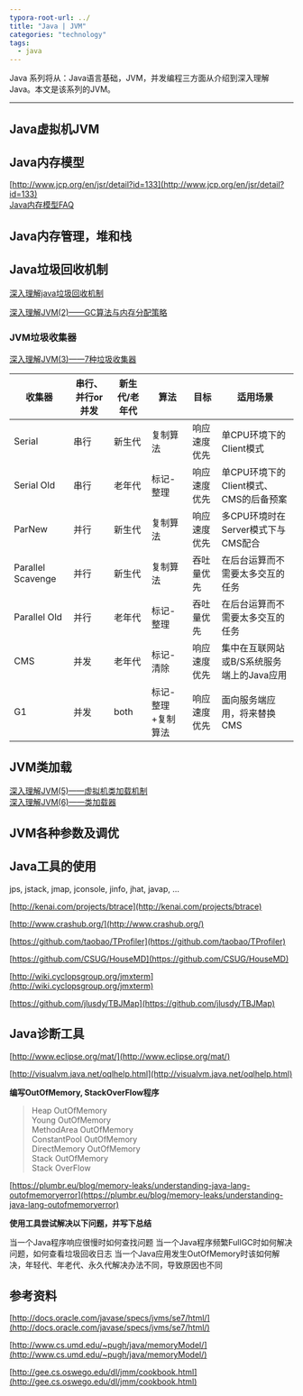 ```yaml
---
typora-root-url: ../
title: "Java | JVM"
categories: "technology"
tags:
  - java
---
```



Java 系列将从：Java语言基础，JVM，并发编程三方面从介绍到深入理解Java。本文是该系列的JVM。

---

## Java虚拟机JVM

## Java内存模型

[http://www.jcp.org/en/jsr/detail?id=133](http://www.jcp.org/en/jsr/detail?id=133)  
[Java内存模型FAQ](http://ifeve.com/jmm-faq/)  

## Java内存管理，堆和栈

## Java垃圾回收机制

[深入理解java垃圾回收机制](http://www.cnblogs.com/sunniest/p/4575144.html)  


[深入理解JVM(2)——GC算法与内存分配策略](https://crowhawk.github.io/2017/08/10/jvm_2/)  

### JVM垃圾收集器

[深入理解JVM(3)——7种垃圾收集器](https://crowhawk.github.io/2017/08/15/jvm_3/)  

| 收集器            | 串行、并行or并发 | 新生代/老年代 | 算法               | 目标         | 适用场景                                  |
|-------------------|------------------|---------------|--------------------|--------------|-------------------------------------------|
| Serial            | 串行             | 新生代        | 复制算法           | 响应速度优先 | 单CPU环境下的Client模式                   |
| Serial Old        | 串行             | 老年代        | 标记-整理          | 响应速度优先 | 单CPU环境下的Client模式、CMS的后备预案    |
| ParNew            | 并行             | 新生代        | 复制算法           | 响应速度优先 | 多CPU环境时在Server模式下与CMS配合        |
| Parallel Scavenge | 并行             | 新生代        | 复制算法           | 吞吐量优先   | 在后台运算而不需要太多交互的任务          |
| Parallel Old      | 并行             | 老年代        | 标记-整理          | 吞吐量优先   | 在后台运算而不需要太多交互的任务          |
| CMS               | 并发             | 老年代        | 标记-清除          | 响应速度优先 | 集中在互联网站或B/S系统服务端上的Java应用 |
| G1                | 并发             | both          | 标记-整理+复制算法 | 响应速度优先 | 面向服务端应用，将来替换CMS               |

## JVM类加载

[深入理解JVM(5)——虚拟机类加载机制](https://crowhawk.github.io/2017/08/21/jvm_5/)  
[深入理解JVM(6)——类加载器](https://crowhawk.github.io/2017/08/21/jvm_6/)  

## JVM各种参数及调优

## Java工具的使用

jps, jstack, jmap, jconsole, jinfo, jhat, javap, …

[http://kenai.com/projects/btrace](http://kenai.com/projects/btrace)

[http://www.crashub.org/](http://www.crashub.org/)

[https://github.com/taobao/TProfiler](https://github.com/taobao/TProfiler)

[https://github.com/CSUG/HouseMD](https://github.com/CSUG/HouseMD)

[http://wiki.cyclopsgroup.org/jmxterm](http://wiki.cyclopsgroup.org/jmxterm)

[https://github.com/jlusdy/TBJMap](https://github.com/jlusdy/TBJMap)

## Java诊断工具

[http://www.eclipse.org/mat/](http://www.eclipse.org/mat/)

[http://visualvm.java.net/oqlhelp.html](http://visualvm.java.net/oqlhelp.html)

**编写OutOfMemory, StackOverFlow程序**

> Heap OutOfMemory  
> Young OutOfMemory  
> MethodArea OutOfMemory  
> ConstantPool OutOfMemory  
> DirectMemory OutOfMemory  
> Stack OutOfMemory  
> Stack OverFlow  

[https://plumbr.eu/blog/memory-leaks/understanding-java-lang-outofmemoryerror](https://plumbr.eu/blog/memory-leaks/understanding-java-lang-outofmemoryerror)

**使用工具尝试解决以下问题，并写下总结**

当一个Java程序响应很慢时如何查找问题 当一个Java程序频繁FullGC时如何解决问题，如何查看垃圾回收日志 当一个Java应用发生OutOfMemory时该如何解决，年轻代、年老代、永久代解决办法不同，导致原因也不同

## 参考资料

[http://docs.oracle.com/javase/specs/jvms/se7/html/](http://docs.oracle.com/javase/specs/jvms/se7/html/)

[http://www.cs.umd.edu/~pugh/java/memoryModel/](http://www.cs.umd.edu/~pugh/java/memoryModel/)

[http://gee.cs.oswego.edu/dl/jmm/cookbook.html](http://gee.cs.oswego.edu/dl/jmm/cookbook.html)
